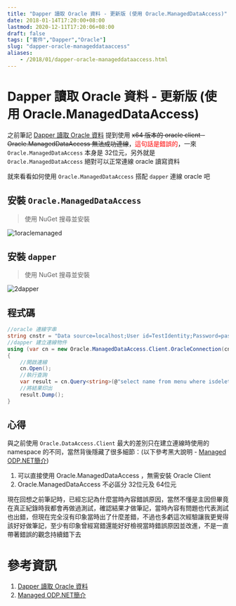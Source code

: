 ```yaml
---
title: "Dapper 讀取 Oracle 資料 - 更新版 (使用 Oracle.ManagedDataAccess)"
date: 2018-01-14T17:20:00+08:00
lastmod: 2020-12-11T17:20:06+08:00
draft: false
tags: ["套件","Dapper","Oracle"]
slug: "dapper-oracle-manageddataaccess"
aliases:
    - /2018/01/dapper-oracle-manageddataaccess.html
---
```

# Dapper 讀取 Oracle 資料 - 更新版 (使用 Oracle.ManagedDataAccess)
之前筆記 [Dapper 讀取 Oracle 資料](/2017/07/dapper-oracle.html) 提到使用 ~~x64 版本的 oracle client - Oracle.ManagedDataAccess 無法成功連線~~，<span style="color:red">這句話是錯誤的</span>，一來 `Oracle.ManagedDataAccess` 本身是 32位元，另外就是 `Oracle.ManagedDataAccess` 絕對可以正常連線 oracle 讀寫資料

就來看看如何使用 `Oracle.ManagedDataAccess` 搭配 `dapper` 連線 oracle 吧

## 安裝 `Oracle.ManagedDataAccess`

>使用 NuGet 搜尋並安裝

![1oraclemanaged](https://user-images.githubusercontent.com/3851540/34914473-5a157012-f94e-11e7-9eab-d88db9787ab4.png)

## 安裝 `dapper`

>使用 NuGet 搜尋並安裝

![2dapper](https://user-images.githubusercontent.com/3851540/34914474-5a3f4f86-f94e-11e7-9e10-ee191efb2560.png)

## 程式碼

```CS
//oracle 連線字串
string cnstr = "Data source=localhost;User id=TestIdentity;Password=password;";
//dapper 建立連線物件
using (var cn = new Oracle.ManagedDataAccess.Client.OracleConnection(cnstr))
{
    //開啟連線
    cn.Open();
    //執行查詢
    var result = cn.Query<string>(@"select name from menu where isdelete=:isdelete", new {isdelete=0});
    //將結果印出
    result.Dump();
}
```

## 心得

與之前使用 `Oracle.DataAccess.Client` 最大的差別只在建立連線時使用的 namespace 的不同，當然背後隱藏了很多細節：(以下參考黑大說明 - [Managed ODP.NET簡介](http://blog.darkthread.net/post-2015-03-31-managed-odp-net.aspx))

1.  可以直接使用 Oracle.ManagedDataAccess ，無需安裝 Oracle Client
2.  Oracle.ManagedDataAccess 不必區分 32位元及 64位元


現在回想之前筆記時，已經忘記為什麼當時內容錯誤原因，當然不懂是主因但畢竟在真正紀錄時我都會再做過測試，確認結果才做筆記，當時內容有問題也代表測試也出錯，但現在完全沒有印象當時出了什麼差錯，不過也多虧這次經驗讓我更覺得該好好做筆記，至少有印象曾經寫錯還能好好檢視當時錯誤原因並改進，不是一直帶著錯誤的觀念持續錯下去

# 參考資訊

1.  [Dapper 讀取 Oracle 資料](/2017/07/dapper-oracle.html)
2.  [Managed ODP.NET簡介](http://blog.darkthread.net/post-2015-03-31-managed-odp-net.aspx)
